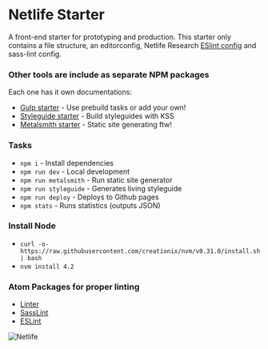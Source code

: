 # Netlife Starter
A front-end starter for prototyping and production. This starter only contains a file structure, an editorconfig, Netlife Research [ESlint config](https://github.com/netliferesearch/eslint-config-netliferesearch) and sass-lint config.

### Other tools are include as separate NPM packages
Each one has it own documentations:
* [Gulp starter](https://github.com/netliferesearch/starter-gulp) - Use prebuild tasks or add your own!
* [Styleguide starter](https://github.com/netliferesearch/starter-styleguide) - Build styleguides with KSS
* [Metalsmith starter](https://github.com/netliferesearch/starter-metalsmith) - Static site generating ftw!

### Tasks
* `npm i` - Install dependencies
* `npm run dev` - Local development
* `npm run metalsmith` - Run static site generator
* `npm run styleguide` - Generates living styleguide
* `npm run deploy` - Deploys to Github pages
* `npm stats` - Runs statistics (outputs JSON)

### Install Node
* `curl -o- https://raw.githubusercontent.com/creationix/nvm/v0.31.0/install.sh | bash`
* `nvm install 4.2`

### Atom Packages for proper linting
* [Linter](https://atom.io/packages/linter)
* [SassLint](https://atom.io/packages/linter-sass-lint)
* [ESLint](https://atom.io/packages/linter-eslint)

![Netlife](http://netliferesearch.com/assets/img/ansatte/bjarte-scenario.svg)
